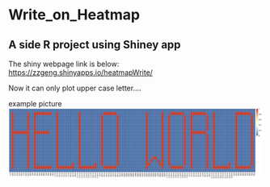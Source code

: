 # Write_on_Heatmap
## A side R project using Shiney app
The shiny webpage link is below:
https://zzgeng.shinyapps.io/heatmapWrite/
 
Now it can only plot upper case letter....
 
example picture
![plot](https://github.com/zzgeng/Write_on_Heatmap/blob/main/example%20pic/example1.png)
